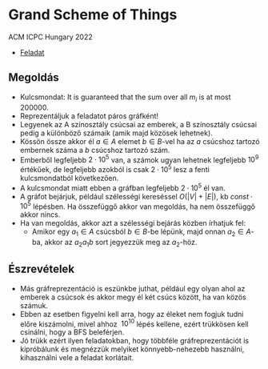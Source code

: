 # Grand Scheme of Things

ACM ICPC Hungary 2022

- [Feladat](https://domjudge.cms.inf.elte.hu/public/problems/45/text)

## Megoldás

- Kulcsmondat: It is guaranteed that the sum over all $m_i$ is at most $200 000$.
- Reprezentáljuk a feladatot páros gráfként!
- Legyenek az A színosztály csúcsai az emberek, a B színosztály csúcsai pedig a különböző számaik (amik majd közösek lehetnek).
- Kössön össze akkor él $a\in{}A$ elemet $b\in{}B$-vel ha az $a$ csúcshoz tartozó embernek száma a $b$ csúcshoz tartozó szám.
- Emberből legfeljebb $2\cdot{}10^5$ van, a számok ugyan lehetnek legfeljebb $10^9$ értékűek, de legfeljebb azokból is csak $2\cdot{}10^5$ lesz a fenti kulcsmondatból következően.
- A kulcsmondat miatt ebben a gráfban legfeljebb $2\cdot{}10^5$ él van.
- A gráfot bejárjuk, például szélességi kereséssel $O(|V|+|E|)$, kb $const\cdot{}10^5$ lépésben. Ha összefüggő akkor van megoldás, ha nem összefüggő akkor nincs.
- Ha van megoldás, akkor azt a szélességi bejárás közben írhatjuk fel:
  - Amikor egy $a_1 \in{} A$ csúcsból $b\in{}B$-be lépünk, majd onnan $a_2\in{}A$-ba, akkor az $a_2 a_1 b$ sort jegyezzük meg az $a_2$-höz.

## Észrevételek

- Más gráfreprezentáció is eszünkbe juthat, például egy olyan ahol az emberek a csúcsok és akkor megy él két csúcs között, ha van közös számuk.
- Ebben az esetben figyelni kell arra, hogy az éleket nem fogjuk tudni előre kiszámolni, mivel ahhoz $~10^10$ lépés kellene, ezért trükkösen kell csinálni, hogy a BFS beleférjen. 
- Jó trükk ezért ilyen feladatokban, hogy többféle gráfreprezentációt is kipróbálunk és megnézzük melyiket könnyebb-nehezebb használni, kihasználni vele a feladat korlátait.
